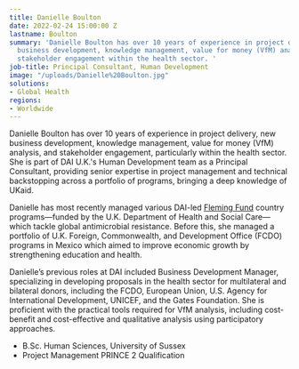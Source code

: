 ```yaml
---
title: Danielle Boulton
date: 2022-02-24 15:00:00 Z
lastname: Boulton
summary: 'Danielle Boulton has over 10 years of experience in project delivery, new
  business development, knowledge management, value for money (VfM) analysis, and
  stakeholder engagement within the health sector. '
job-title: Principal Consultant, Human Development
image: "/uploads/Danielle%20Boulton.jpg"
solutions:
- Global Health
regions:
- Worldwide
---
```


Danielle Boulton has over 10 years of experience in project delivery, new business development, knowledge management, value for money (VfM) analysis, and stakeholder engagement, particularly within the health sector. She is part of DAI U.K.'s Human Development team as a Principal Consultant, providing senior expertise in project management and technical backstopping across a portfolio of programs, bringing a deep knowledge of UKaid. 

Danielle has most recently managed various DAI-led [Fleming Fund](https://www.flemingfund.org/) country programs—funded by the U.K. Department of Health and Social Care—which tackle global antimicrobial resistance. Before this, she managed a portfolio of U.K. Foreign, Commonwealth, and Development Office (FCDO) programs in Mexico which aimed to improve economic growth by strengthening education and health. 

Danielle’s previous roles at DAI included Business Development Manager, specializing in developing proposals in the health sector for multilateral and bilateral donors, including the FCDO, European Union, U.S. Agency for International Development, UNICEF, and the Gates Foundation. She is proficient with the practical tools required for VfM analysis, including cost-benefit and cost-effective and qualitative analysis using participatory approaches. 
 
* B.Sc. Human Sciences, University of Sussex       
* Project Management PRINCE 2 Qualification
